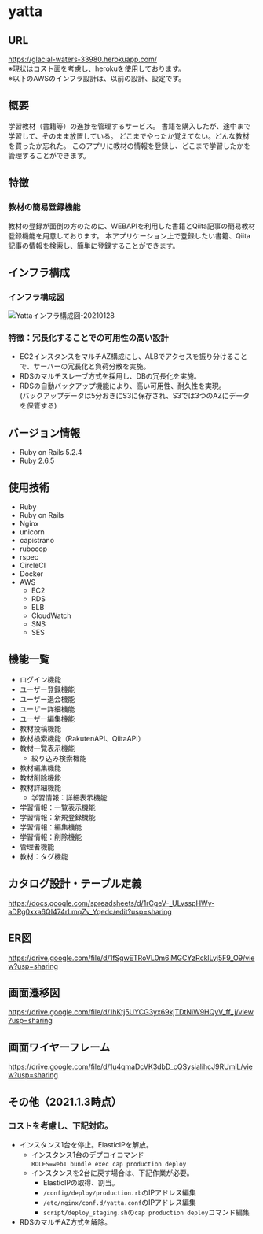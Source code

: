 # yatta

## URL
https://glacial-waters-33980.herokuapp.com/  
※現状はコスト面を考慮し、herokuを使用しております。  
※以下のAWSのインフラ設計は、以前の設計、設定です。

## 概要
学習教材（書籍等）の進捗を管理するサービス。
書籍を購入したが、途中まで学習して、そのまま放置している。
どこまでやったか覚えてない。どんな教材を買ったか忘れた。
このアプリに教材の情報を登録し、どこまで学習したかを管理することができます。

## 特徴
### 教材の簡易登録機能
教材の登録が面倒の方のために、WEBAPIを利用した書籍とQiita記事の簡易教材登録機能を用意しております。
本アプリケーション上で登録したい書籍、Qiita記事の情報を検索し、簡単に登録することができます。

## インフラ構成
### インフラ構成図
![Yattaインフラ構成図-20210128](https://user-images.githubusercontent.com/60159339/106317895-4ec27680-62b2-11eb-9a1a-5b96d7f642fd.png)

### 特徴：冗長化することでの可用性の高い設計
- EC2インスタンスをマルチAZ構成にし、ALBでアクセスを振り分けることで、サーバーの冗長化と負荷分散を実施。
- RDSのマルチスレーブ方式を採用し、DBの冗長化を実施。
- RDSの自動バックアップ機能により、高い可用性、耐久性を実現。\
(バックアップデータは5分おきにS3に保存され、S3では3つのAZにデータを保管する)

## バージョン情報
- Ruby on Rails 5.2.4
- Ruby 2.6.5

## 使用技術
- Ruby
- Ruby on Rails
- Nginx
- unicorn
- capistrano
- rubocop
- rspec
- CircleCI
- Docker
- AWS
  - EC2
  - RDS
  - ELB
  - CloudWatch
  - SNS
  - SES

## 機能一覧
- ログイン機能
- ユーザー登録機能
- ユーザー退会機能
- ユーザー詳細機能
- ユーザー編集機能
- 教材投稿機能
- 教材検索機能（RakutenAPI、QiitaAPI）
- 教材一覧表示機能
  - 絞り込み検索機能
- 教材編集機能
- 教材削除機能
- 教材詳細機能
  - 学習情報：詳細表示機能
- 学習情報：一覧表示機能
- 学習情報：新規登録機能
- 学習情報：編集機能
- 学習情報：削除機能
- 管理者機能
- 教材：タグ機能

## カタログ設計・テーブル定義
https://docs.google.com/spreadsheets/d/1rCgeV-_ULvsspHWy-aDRg0xxa6QI474rLmqZv_Yqedc/edit?usp=sharing

## ER図
https://drive.google.com/file/d/1fSgwETRoVL0m6iMGCYzRcklLyj5F9_O9/view?usp=sharing

## 画面遷移図
https://drive.google.com/file/d/1hKtj5UYCG3yx69kjTDtNiW9HQyV_ff_j/view?usp=sharing

## 画面ワイヤーフレーム
https://drive.google.com/file/d/1u4qmaDcVK3dbD_cQSysialihcJ9RUmlL/view?usp=sharing

## その他（2021.1.3時点）
### コストを考慮し、下記対応。
- インスタンス1台を停止。ElasticIPを解放。
  - インスタンス1台のデプロイコマンド\
    `ROLES=web1 bundle exec cap production deploy`
  - インスタンスを2台に戻す場合は、下記作業が必要。
    - ElasticIPの取得、割当。
    - `/config/deploy/production.rb`のIPアドレス編集
    - `/etc/nginx/conf.d/yatta.conf`のIPアドレス編集
    - `script/deploy_staging.sh`の`cap production deploy`コマンド編集
- RDSのマルチAZ方式を解除。

